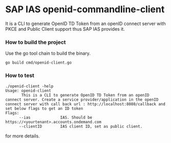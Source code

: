  # SAP IAS openid-commandline-client
It is a CLI to generate OpenID TD Token from an openID connect server with PKCE and Public Client support thus SAP IAS provides it.

### How to build the project

Use the go tool chain to build the binary.
```text
go build cmd/openid-client.go
```
### How to test
```text
./openid-client -help
Usage: openid-client
       This is a CLI to generate OpenID TD Token from an openID connect server. Create a service provider/application in the openID connect server with call back url : http://localhost:8080/callback and set below flags to get an ID token
Flags:
      --ias             IAS. Should be https://<yourtenant>.accounts.ondemand.com
      --clientID        IAS client ID, set as public client.
``` 
for more details.
